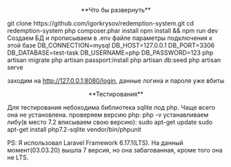 <p align="center">**Что бы развернуть**</p>
git clone https://github.com/igorkrysov/redemption-system.git
cd redemption-system
php composer.phar install
npm install && npm run dev
Создаем БД и прописываем в .env файле параметры подключения к этой базе
DB_CONNECTION=mysql
DB_HOST=127.0.0.1
DB_PORT=3306
DB_DATABASE=test-task
DB_USERNAME=php
DB_PASSWORD=123
php artisan migrate
php artisan passport:install
php artisan db:seed
php artisan serve

заходим на http://127.0.0.1:8080/login, данные логина и пароля уже вбиты

<p align="center">**Тестирования**</p>
Для тестирования небоходима библиотека sqlite под php. Чаще всего она не установлена.
проверяем версию php: php -v
устанавливаем либу(в место 7.2 вписываем свою версию):
sudo apt-get update
sudo apt-get install php7.2-sqlite
vendor/bin/phpunit

PS: Я использовал Laravel Framework 6.17.1(LTS). На данный момент(03.03.20) вышла 7 версия, но она забагованная, кроме того она не LTS.